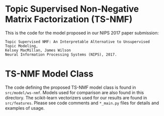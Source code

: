 # Topic Supervised Non-Negative Matrix Factorization (TS-NMF)

This is the code for the model proposed in our NIPS 2017 paper submission:

	Topic Supervised NMF: An Interpretable Alternative to Unsupervised Topic Modeling,
  	Kelsey MacMillan, James Wilson
	Neural Information Processing Systems (NIPS), 2017.
  
# TS-NMF Model Class

The code defining the proposed TS-NMF model class is found in `src/model/ws-nmf`. Models used for comparison are also found in this directory. The scikit-learn vectorizers used for our results are found in `src/features`. Please see code comments and `*_main.py` files for details and examples of usage.
